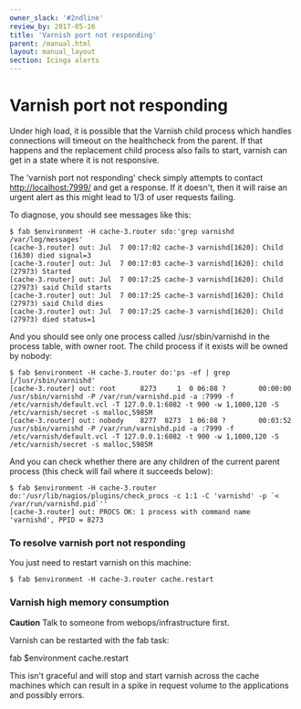 ```yaml
---
owner_slack: '#2ndline'
review_by: 2017-05-16
title: 'Varnish port not responding'
parent: /manual.html
layout: manual_layout
section: Icinga alerts
---
```


# Varnish port not responding

Under high load, it is possible that the Varnish child process which
handles connections will timeout on the healthcheck from the parent. If
that happens and the replacement child process also fails to start,
varnish can get in a state where it is not responsive.

The 'varnish port not responding' check simply attempts to contact
<http://localhost:7999/> and get a response. If it doesn't, then it will
raise an urgent alert as this might lead to 1/3 of user requests
failing.

To diagnose, you should see messages like this:

    $ fab $environment -H cache-3.router sdo:'grep varnishd /var/log/messages'
    [cache-3.router] out: Jul  7 00:17:02 cache-3 varnishd[1620]: Child (1630) died signal=3
    [cache-3.router] out: Jul  7 00:17:03 cache-3 varnishd[1620]: child (27973) Started
    [cache-3.router] out: Jul  7 00:17:25 cache-3 varnishd[1620]: Child (27973) said Child starts
    [cache-3.router] out: Jul  7 00:17:25 cache-3 varnishd[1620]: Child (27973) said Child dies
    [cache-3.router] out: Jul  7 00:17:25 cache-3 varnishd[1620]: Child (27973) died status=1

And you should see only one process called /usr/sbin/varnishd in the
process table, with owner root. The child process if it exists will be
owned by nobody:

    $ fab $environment -H cache-3.router do:'ps -ef | grep [/]usr/sbin/varnishd'
    [cache-3.router] out: root      8273     1  0 06:08 ?        00:00:00 /usr/sbin/varnishd -P /var/run/varnishd.pid -a :7999 -f /etc/varnish/default.vcl -T 127.0.0.1:6082 -t 900 -w 1,1000,120 -S /etc/varnish/secret -s malloc,5985M
    [cache-3.router] out: nobody    8277  8273  1 06:08 ?        00:03:52 /usr/sbin/varnishd -P /var/run/varnishd.pid -a :7999 -f /etc/varnish/default.vcl -T 127.0.0.1:6082 -t 900 -w 1,1000,120 -S /etc/varnish/secret -s malloc,5985M

And you can check whether there are any children of the current parent
process (this check will fail where it succeeds below):

    $ fab $environment -H cache-3.router do:'/usr/lib/nagios/plugins/check_procs -c 1:1 -C 'varnishd' -p `< /var/run/varnishd.pid`''
    [cache-3.router] out: PROCS OK: 1 process with command name 'varnishd', PPID = 8273

### To resolve varnish port not responding

You just need to restart varnish on this machine:

    $ fab $environment -H cache-3.router cache.restart

### Varnish high memory consumption

**Caution** Talk to someone from webops/infrastructure first.

Varnish can be restarted with the fab task:

fab \$environment cache.restart

This isn't graceful and will stop and start varnish across the cache
machines which can result in a spike in request volume to the
applications and possibly errors.

